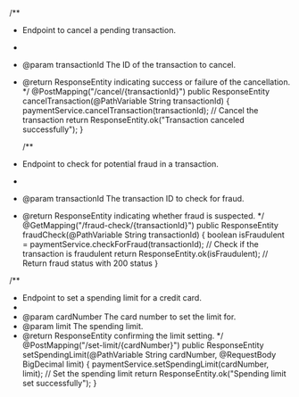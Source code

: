 



    

/**
 * Endpoint to cancel a pending transaction.
 * 
 * @param transactionId The ID of the transaction to cancel.
 * @return ResponseEntity indicating success or failure of the cancellation.
 */
@PostMapping("/cancel/{transactionId}")
public ResponseEntity<String> cancelTransaction(@PathVariable String transactionId) {
    paymentService.cancelTransaction(transactionId); // Cancel the transaction
    return ResponseEntity.ok("Transaction canceled successfully");
}


    /**
 * Endpoint to check for potential fraud in a transaction.
 * 
 * @param transactionId The transaction ID to check for fraud.
 * @return ResponseEntity indicating whether fraud is suspected.
 */
@GetMapping("/fraud-check/{transactionId}")
public ResponseEntity<Boolean> fraudCheck(@PathVariable String transactionId) {
    boolean isFraudulent = paymentService.checkForFraud(transactionId); // Check if the transaction is fraudulent
    return ResponseEntity.ok(isFraudulent); // Return fraud status with 200 status
}





/**
 * Endpoint to set a spending limit for a credit card.
 * 
 * @param cardNumber The card number to set the limit for.
 * @param limit The spending limit.
 * @return ResponseEntity confirming the limit setting.
 */
@PostMapping("/set-limit/{cardNumber}")
public ResponseEntity<String> setSpendingLimit(@PathVariable String cardNumber, @RequestBody BigDecimal limit) {
    paymentService.setSpendingLimit(cardNumber, limit); // Set the spending limit
    return ResponseEntity.ok("Spending limit set successfully");
}

